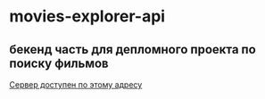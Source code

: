 # movies-explorer-api
##  бекенд часть для депломного проекта по поиску фильмов
[Сервер доступен по этому адресу](https://diplom.otteliya.nomoredomainsicu.ru/api)
